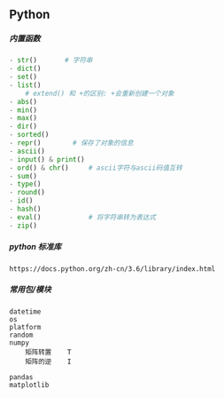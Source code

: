 ## Python
##### 内置函数
```python
- str()       # 字符串
- dict()
- set()
- list()
    # extend() 和 +的区别: +会重新创建一个对象
- abs() 
- min() 
- max()
- dir()
- sorted()
- repr()        # 保存了对象的信息
- ascii()
- input() & print()
- ord() & chr()     # ascii字符与ascii码值互转
- sum()
- type()
- round()
- id() 
- hash()
- eval()            # 将字符串转为表达式
- zip()
```
##### python 标准库
    https://docs.python.org/zh-cn/3.6/library/index.html
##### 常用包/模块
```
datetime
os
platform
random
numpy
    矩阵转置    T
    矩阵的逆    I

pandas
matplotlib
```
